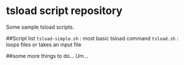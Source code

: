 # tsload script repository

Some sample tsload scripts.

##Script list
`tsload-simple.sh` : most basic tsload command
`tsload.sh`        : loops files or takes an input file

##some more things to do...
Um...